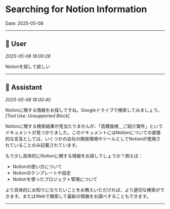 # Searching for Notion Information

Date: 2025-05-08

---

## 👤 User
*2025-05-08 18:00:26*

Notionを探して欲しい

---

## 🤖 Assistant
*2025-05-08 18:00:40*

Notionに関する情報をお探しですね。Googleドライブで検索してみましょう。
*[Tool Use: Unsupported Block]*



Notionに関する検索結果が見当たりませんが、「高橋俊様＿ご紹介案件」というドキュメントが見つかりました。このドキュメントにはNotionについての直接的な言及としては、いくつかの会社の開発環境やツールとしてNotionが使用されていることのみ記載されています。

もう少し具体的にNotionに関する情報をお探しでしょうか？例えば：
- Notionの使い方について
- Notionのテンプレートや設定
- Notionを使ったプロジェクト管理について

より具体的にお知りになりたいことをお教えいただければ、より適切な検索ができます。またはWebで検索して最新の情報をお調べすることもできます。

---
